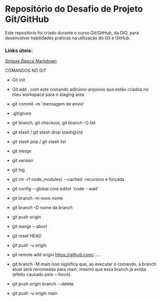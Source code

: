 # Repositório do Desafio de Projeto Git/GitHub

Este repositório foi criado durante o curso Git/GitHub, da DIO, para desenvolver habilidades práticas na utilização do Git e GitHub.
### Links úteis:
[Sintaxe Básica Markdown](https://markdown.net.br/sintaxe-basica/)

COMANDOS NO GIT

- Git init
- Git add <nome do arquivo>, com este comando adiciono arquivos 
que estão criados no meu workspace para o staging area

- git commit -m 'mensagem de envio'

- .gitignore

- git branch, git checkout, git branch -D list

- git stash / git stash drop stash@{n}

- git stash pop / git stash list

- git merge 

- git version

- git log

- git rm -rf node_modules/ --cached
-recursivo e forçada

- git config --global core.editor 'code --wait'

- git branch -m novo nome

- git branch -D nome da branch

- git push origin <nome da branch>

- git merge --abort

- git reset HEAD

- git push -u origin

- git remote add origin https://github.com/......

- git branch -M main
Isso significa que, ao executar o comando, a branch atual será renomeada para main, mesmo que essa branch já exista (efeito causado pelo --force).

- git push origin branch --delete

- git push -u origin main
